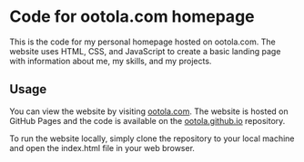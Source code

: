 # Code for ootola.com homepage

This is the code for my personal homepage hosted on ootola.com. The website uses HTML, CSS, and JavaScript to create a basic landing page with information about me, my skills, and my projects.

## Usage

You can view the website by visiting [ootola.com](https://ootola.com). The website is hosted on GitHub Pages and the code is available on the [ootola.github.io](https://github.com/ootola/ootola.github.io) repository.

To run the website locally, simply clone the repository to your local machine and open the index.html file in your web browser.

